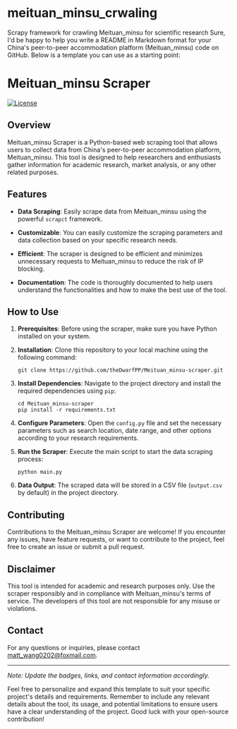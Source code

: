 # meituan_minsu_crwaling
Scrapy framework for crawling Meituan_minsu for  scientific research
Sure, I'd be happy to help you write a README in Markdown format for your China's peer-to-peer accommodation platform (Meituan_minsu) code on GitHub. Below is a template you can use as a starting point:

# Meituan_minsu Scraper

[![License](https://img.shields.io/badge/license-MIT-blue.svg)](https://opensource.org/licenses/MIT)

## Overview

Meituan_minsu Scraper is a Python-based web scraping tool that allows users to collect data from China's peer-to-peer accommodation platform, Meituan_minsu. This tool is designed to help researchers and enthusiasts gather information for academic research, market analysis, or any other related purposes.

## Features

- **Data Scraping**: Easily scrape data from Meituan_minsu using the powerful `scrapct` framework.

- **Customizable**: You can easily customize the scraping parameters and data collection based on your specific research needs.

- **Efficient**: The scraper is designed to be efficient and minimizes unnecessary requests to Meituan_minsu to reduce the risk of IP blocking.

- **Documentation**: The code is thoroughly documented to help users understand the functionalities and how to make the best use of the tool.

## How to Use

1. **Prerequisites**: Before using the scraper, make sure you have Python installed on your system.

2. **Installation**: Clone this repository to your local machine using the following command:

   ```
   git clone https://github.com/theDwarfPP/Meituan_minsu-scraper.git
   ```

3. **Install Dependencies**: Navigate to the project directory and install the required dependencies using `pip`:

   ```
   cd Meituan_minsu-scraper
   pip install -r requirements.txt
   ```

4. **Configure Parameters**: Open the `config.py` file and set the necessary parameters such as search location, date range, and other options according to your research requirements.

5. **Run the Scraper**: Execute the main script to start the data scraping process:

   ```
   python main.py
   ```

6. **Data Output**: The scraped data will be stored in a CSV file (`output.csv` by default) in the project directory.

## Contributing

Contributions to the Meituan_minsu Scraper are welcome! If you encounter any issues, have feature requests, or want to contribute to the project, feel free to create an issue or submit a pull request.


## Disclaimer

This tool is intended for academic and research purposes only. Use the scraper responsibly and in compliance with Meituan_minsu's terms of service. The developers of this tool are not responsible for any misuse or violations.

## Contact

For any questions or inquiries, please contact [matt_wang0202@foxmail.com](mailto:matt_wang0202@foxmail.com).

---
*Note: Update the badges, links, and contact information accordingly.*

Feel free to personalize and expand this template to suit your specific project's details and requirements. Remember to include any relevant details about the tool, its usage, and potential limitations to ensure users have a clear understanding of the project. Good luck with your open-source contribution!
